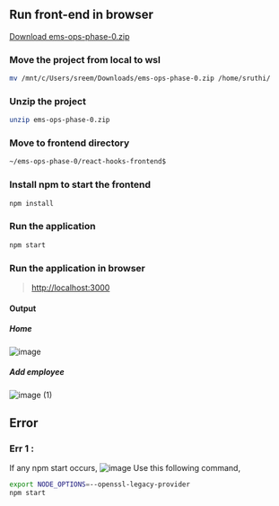 ## Run front-end in browser

[Download ems-ops-phase-0.zip](https://github.com/Ranjitha75388/Tomcat/blob/main/3-tier-application-task/ems-ops-phase-0.zip)

### Move the project from local to wsl
```bash
mv /mnt/c/Users/sreem/Downloads/ems-ops-phase-0.zip /home/sruthi/
```
### Unzip the project
```bash
unzip ems-ops-phase-0.zip
```
### Move to frontend directory
```bash
~/ems-ops-phase-0/react-hooks-frontend$
```
### Install npm to start the frontend
```bash
npm install
```
### Run the application
```bash
npm start
```
### Run the application in browser
> [http://localhost:3000](http://localhost:3000)
#### Output
##### Home
![image](https://github.com/user-attachments/assets/badbb7e4-3405-4a46-9724-7b249d9db447)
##### Add employee
![image (1)](https://github.com/user-attachments/assets/dc5ae649-7084-457d-b28b-10e2ddf2fb43)


## Error
### Err 1 : 
If any npm start occurs,
![image](https://github.com/user-attachments/assets/760c7c79-3f6f-4afa-aad3-64d641725890)
Use this following command,
```bash
export NODE_OPTIONS=--openssl-legacy-provider
npm start
```


